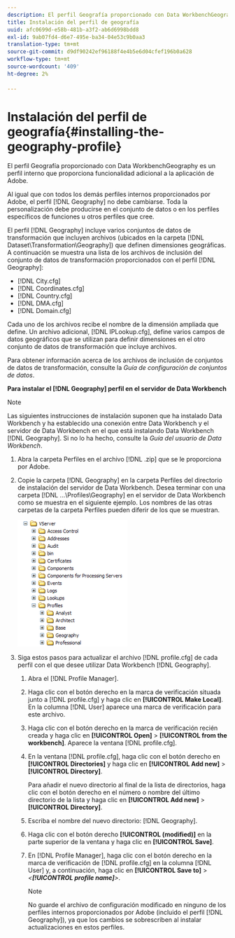 ```yaml
---
description: El perfil Geografía proporcionado con Data WorkbenchGeography es un perfil interno que proporciona funcionalidad adicional a la aplicación de Adobe.
title: Instalación del perfil de geografía
uuid: afc0699d-e58b-481b-a3f2-ab6d6998bdd8
exl-id: 9ab07fd4-d6e7-495e-ba34-04e53c9b0aa3
translation-type: tm+mt
source-git-commit: d9df90242ef96188f4e4b5e6d04cfef196b0a628
workflow-type: tm+mt
source-wordcount: '409'
ht-degree: 2%

---
```


# Instalación del perfil de geografía{#installing-the-geography-profile}

El perfil Geografía proporcionado con Data WorkbenchGeography es un perfil interno que proporciona funcionalidad adicional a la aplicación de Adobe.

Al igual que con todos los demás perfiles internos proporcionados por Adobe, el perfil [!DNL Geography] no debe cambiarse. Toda la personalización debe producirse en el conjunto de datos o en los perfiles específicos de funciones u otros perfiles que cree.

El perfil [!DNL Geography] incluye varios conjuntos de datos de transformación que incluyen archivos (ubicados en la carpeta [!DNL Dataset\Transformation\Geography]) que definen dimensiones geográficas. A continuación se muestra una lista de los archivos de inclusión del conjunto de datos de transformación proporcionados con el perfil [!DNL Geography]:

* [!DNL City.cfg]
* [!DNL Coordinates.cfg]
* [!DNL Country.cfg]
* [!DNL DMA.cfg]
* [!DNL Domain.cfg]

Cada uno de los archivos recibe el nombre de la dimensión ampliada que define. Un archivo adicional, [!DNL IPLookup.cfg], define varios campos de datos geográficos que se utilizan para definir dimensiones en el otro conjunto de datos de transformación que incluye archivos.

Para obtener información acerca de los archivos de inclusión de conjuntos de datos de transformación, consulte la *Guía de configuración de conjuntos de datos*.

**Para instalar el  [!DNL Geography] perfil en el servidor de Data Workbench**

>[!NOTE]
>
>Las siguientes instrucciones de instalación suponen que ha instalado Data Workbench y ha establecido una conexión entre Data Workbench y el servidor de Data Workbench en el que está instalando Data Workbench [!DNL Geography]. Si no lo ha hecho, consulte la *Guía del usuario de Data Workbench*.

1. Abra la carpeta Perfiles en el archivo [!DNL .zip] que se le proporciona por Adobe.
1. Copie la carpeta [!DNL Geography] en la carpeta Perfiles del directorio de instalación del servidor de Data Workbench. Desea terminar con una carpeta [!DNL ...\Profiles\Geography] en el servidor de Data Workbench como se muestra en el siguiente ejemplo. Los nombres de las otras carpetas de la carpeta Perfiles pueden diferir de los que se muestran.

   ![Información sobre los pasos](assets/Geo_installProfiles_dir.png)

1. Siga estos pasos para actualizar el archivo [!DNL profile.cfg] de cada perfil con el que desee utilizar Data Workbench [!DNL Geography].

   1. Abra el [!DNL Profile Manager].
   1. Haga clic con el botón derecho en la marca de verificación situada junto a [!DNL profile.cfg] y haga clic en **[!UICONTROL Make Local]**. En la columna [!DNL User] aparece una marca de verificación para este archivo.

   1. Haga clic con el botón derecho en la marca de verificación recién creada y haga clic en **[!UICONTROL Open]** > **[!UICONTROL from the workbench]**. Aparece la ventana [!DNL profile.cfg].

   1. En la ventana [!DNL profile.cfg], haga clic con el botón derecho en **[!UICONTROL Directories]** y haga clic en **[!UICONTROL Add new]** > **[!UICONTROL Directory]**.

      Para añadir el nuevo directorio al final de la lista de directorios, haga clic con el botón derecho en el número o nombre del último directorio de la lista y haga clic en **[!UICONTROL Add new]** > **[!UICONTROL Directory]**.

   1. Escriba el nombre del nuevo directorio: [!DNL Geography].
   1. Haga clic con el botón derecho **[!UICONTROL (modified)]** en la parte superior de la ventana y haga clic en **[!UICONTROL Save]**.

   1. En [!DNL Profile Manager], haga clic con el botón derecho en la marca de verificación de [!DNL profile.cfg] en la columna [!DNL User] y, a continuación, haga clic en **[!UICONTROL Save to]** > *&lt;**[!UICONTROL profile name]**>*.

      >[!NOTE]
      >
      >No guarde el archivo de configuración modificado en ninguno de los perfiles internos proporcionados por Adobe (incluido el perfil [!DNL Geography]), ya que los cambios se sobrescriben al instalar actualizaciones en estos perfiles.
